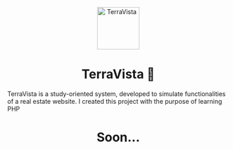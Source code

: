 <p align="center">
  <picture>
    <source media="(prefers-color-scheme: light)" srcset="https://cdn.discordapp.com/attachments/1021527255354196048/1146189887205294220/TerraVista.png">
    <img alt="TerraVista" height="96px" src="https://cdn.discordapp.com/attachments/1021527255354196048/1146189887205294220/TerraVista.png">
  </picture>
</p>



<h1 align="center">TerraVista 🏡</h1>
TerraVista is a study-oriented system, developed to simulate functionalities of a real estate website. I created this project with the purpose of learning PHP

<h1 align="center">Soon...</h1>
